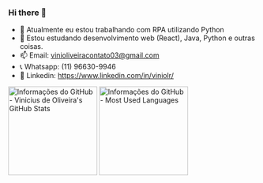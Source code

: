 ### Hi there 👋

- 🔭 Atualmente eu estou trabalhando com RPA utilizando Python
- 🌱 Estou estudando desenvolvimento web (React), Java, Python e outras coisas.
- 📫 Email: vinioliveiracontato03@gmail.com
- 📞 Whatsapp: (11) 96630-9946
- 🤝 Linkedin: https://www.linkedin.com/in/viniolr/

<img height="180em" alt="Informações do GitHub - Vinicius de Oliveira's GitHub Stats" src="https://github-readme-stats.vercel.app/api?username=ViniOlr&show_icons=true&theme=dracula&include_all_commits=true&count_private=true"/>
<img height="180em" alt="Informações do GitHub - Most Used Languages" src="https://github-readme-stats.vercel.app/api/top-langs/?username=ViniOlr&layout=compact&langs_count=7&theme=dracula"/>
